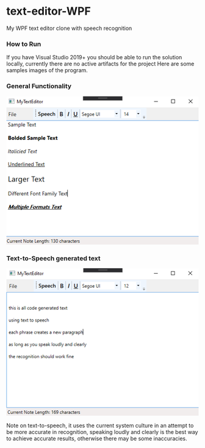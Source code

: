 # text-editor-WPF
My WPF text editor clone with speech recognition

### How to Run
If you have Visual Studio 2019+ you should be able to run the solution locally, currently there are no active artifacts for the project
Here are some samples images of the program.

### General Functionality
![Text Styling](https://github.com/diciocciojoseph/text-editor-WPF/blob/master/samples/sample_editor.png)

### Text-to-Speech generated text
![Text-to-Speech](https://github.com/diciocciojoseph/text-editor-WPF/blob/master/samples/sample_tts.png)

Note on text-to-speech, it uses the current system culture in an attempt to be more accurate in recognition, speaking loudly and clearly
is the best way to achieve accurate results, otherwise there may be some inaccuracies.
